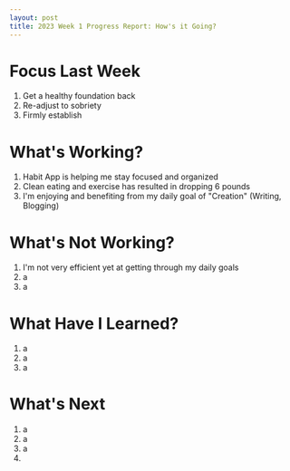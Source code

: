 ```yaml
---
layout: post
title: 2023 Week 1 Progress Report: How's it Going?
---
```


# Focus Last Week
1. Get a healthy foundation back
2. Re-adjust to sobriety
3. Firmly establish

# What's Working?
1. Habit App is helping me stay focused and organized
2. Clean eating and exercise has resulted in dropping 6 pounds
3. I'm enjoying and benefiting from my daily goal of "Creation" (Writing, Blogging)

# What's Not Working?
1. I'm not very efficient yet at getting through my daily goals
2. a
3. a

# What Have I Learned?
1. a
2. a
3. a

# What's Next
1. a
2. a
3. a
4. 

